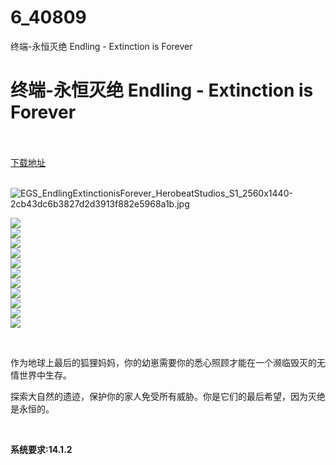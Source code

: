 # 6_40809
终端-永恒灭绝 Endling - Extinction is Forever
# 终端-永恒灭绝 Endling - Extinction is Forever
 <br/></br>
[下载地址](https://www.switch520.cc/article/40809 "下载地址")
<br/></br>

<p><img title="EGS_EndlingExtinctionisForever_HerobeatStudios_S1_2560x1440-2cb43dc6b3827d2d3913f882e5968a1b.jpg" src="https://www.switch520.cc/muke_img/2022_09_02_9e9f581de2dc1.jpg" alt="EGS_EndlingExtinctionisForever_HerobeatStudios_S1_2560x1440-2cb43dc6b3827d2d3913f882e5968a1b.jpg"></p>
<p><img src="https://cdn.cloudflare.steamstatic.com/steam/apps/898890/ss_ce7d113c0f4f932e462f850047bb01a92db8ff7d.600x338.jpg?t=1658820680"><br>
<img src="https://cdn.cloudflare.steamstatic.com/steam/apps/898890/ss_8a85d1bbfd6df8e4398f7dca02b97cb422e9c303.600x338.jpg?t=1658820680"><br>
<img src="https://cdn.cloudflare.steamstatic.com/steam/apps/898890/ss_0948583aa494935a7224a6be2788bc00dfcf25fe.600x338.jpg?t=1658820680"><br>
<img src="https://cdn.cloudflare.steamstatic.com/steam/apps/898890/ss_ab55ed20c0eacf0d0790d130b1209db722da5445.600x338.jpg?t=1658820680"><br>
<img src="https://cdn.cloudflare.steamstatic.com/steam/apps/898890/ss_fb10ac1cd0205c433c7117386a42e0b0102ca28e.600x338.jpg?t=1658820680"><br>
<img src="https://cdn.cloudflare.steamstatic.com/steam/apps/898890/ss_f6a796c828d2368b937443400abd9076a8c826ab.600x338.jpg?t=1658820680"><br>
<img src="https://cdn.cloudflare.steamstatic.com/steam/apps/898890/ss_ec96b1d621a9f74dbeecf63834003087667c0bcc.600x338.jpg?t=1658820680"><br>
<img src="https://cdn.cloudflare.steamstatic.com/steam/apps/898890/ss_b19a0a65ee612e086614055c926a027f8108e05a.600x338.jpg?t=1658820680"><br>
<img src="https://cdn.cloudflare.steamstatic.com/steam/apps/898890/ss_d608bd8e72e98809c9dfacff7db342f890622dbb.600x338.jpg?t=1658820680"><br>
<img src="https://cdn.cloudflare.steamstatic.com/steam/apps/898890/ss_a669229fc301f12e5939edff596e252bc5503ebf.600x338.jpg?t=1658820680"><br>
<img src="https://cdn.cloudflare.steamstatic.com/steam/apps/898890/ss_1608780ff8944a7b5484ce480b39d08b79c4e7d1.600x338.jpg?t=1658820680"></p>
<p>&nbsp;</p>
<p>作为地球上最后的狐狸妈妈，你的幼崽需要你的悉心照顾才能在一个濒临毁灭的无情世界中生存。</p>
<p>探索大自然的遗迹，保护你的家人免受所有威胁。你是它们的最后希望，因为灭绝是永恒的。</p>
<p>&nbsp;</p>
<p><strong>系统要求:14.1.2</strong></p>



<p>&nbsp;</p>
